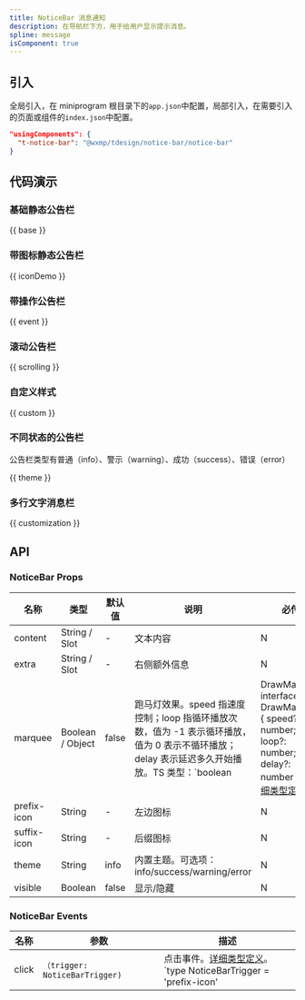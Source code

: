 ```yaml
---
title: NoticeBar 消息通知
description: 在导航栏下方，用于给用户显示提示消息。
spline: message
isComponent: true
---
```


## 引入

全局引入，在 miniprogram 根目录下的`app.json`中配置，局部引入，在需要引入的页面或组件的`index.json`中配置。

```json
"usingComponents": {
  "t-notice-bar": "@wxmp/tdesign/notice-bar/notice-bar"
}
```

## 代码演示

### 基础静态公告栏

{{ base }}

### 带图标静态公告栏

{{ iconDemo }}

### 带操作公告栏

{{ event }}

### 滚动公告栏

{{ scrolling }}

### 自定义样式

{{ custom }}

### 不同状态的公告栏
公告栏类型有普通（info）、警示（warning）、成功（success）、错误（error）

{{ theme }}

### 多行文字消息栏

{{ customization }}

## API
### NoticeBar Props

| 名称 | 类型 | 默认值 | 说明 | 必传 |
| ---- | ---- | ------ | ---- | -- |
| content         | String / Slot    | -         | 文本内容  | N    |
| extra           | String / Slot    | -         | 右侧额外信息| N   |
| marquee         | Boolean / Object | false     | 跑马灯效果。speed 指速度控制；loop 指循环播放次数，值为 -1 表示循环播放，值为 0 表示不循环播放；delay 表示延迟多久开始播放。TS 类型：`boolean | DrawMarquee` `interface DrawMarquee { speed?: number; loop?: number; delay?: number }`。[详细类型定义](https://github.com/Tencent/tdesign-miniprogram/tree/develop/src/notice-bar/type.ts) | N    |
| prefix-icon     | String           | -         | 左边图标  | N    |
| suffix-icon     | String           | -         | 后缀图标  | N    |
| theme           | String           | info      | 内置主题。可选项：info/success/warning/error | N    |
| visible         | Boolean          | false     | 显示/隐藏 | N    |

### NoticeBar Events

| 名称  | 参数                            | 描述                                                                                                                                                                                                   |
| ----- | ------------------------------- | ------------------------------------------------------------------------------------------------------------------------------------------------------------------------------------------------------ |
| click | `（trigger: NoticeBarTrigger) ` | 点击事件。[详细类型定义](https://github.com/Tencent/tdesign-miniprogram/tree/develop/src/notice-bar/type.ts)。<br/>`type NoticeBarTrigger = 'prefix-icon' | 'content' | 'extra' | 'suffix-icon';`<br/> |
